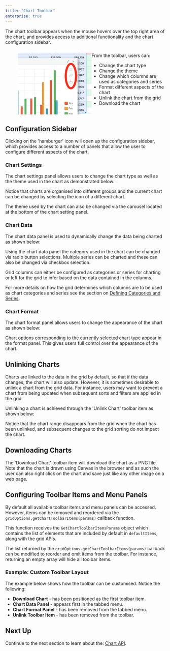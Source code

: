 ```yaml
---
title: "Chart Toolbar"
enterprise: true
---
```


The chart toolbar appears when the mouse hovers over the top right area of the chart, and provides access to additional functionality and the chart configuration sidebar.


<div style="display: flex; margin-bottom: 25px; margin-top: 25px; margin-left: 40px;">
    <div style="flex: 1 1 0">
        <img src="resources/chart-toolbar.png" alt="Chart Toolbar"/>
    </div>
    <div style="flex: 1 1 0;">
        From the toolbar, users can:
        <ul>
            <li>Change the chart type</li>
            <li>Change the theme</li>
            <li>Change which columns are used as categories and series</li>
            <li>Format different aspects of the chart</li>
            <li>Unlink the chart from the grid</li>
            <li>Download the chart</li>
        </ul>
    </div>
</div>

## Configuration Sidebar

Clicking on the 'hamburger' icon will open up the configuration sidebar, which provides access to a number of panels that allow the user to configure different aspects of the chart.

### Chart Settings

The chart settings panel allows users to change the chart type as well as the theme used in the chart as demonstrated below:

<gif src="chart-settings.gif" alt="Chart Settings"></gif>

Notice that charts are organised into different groups and the current chart can be changed by selecting the icon of a different chart.

The theme used by the chart can also be changed via the carousel located at the bottom of the chart setting panel.

### Chart Data

The chart data panel is used to dynamically change the data being charted as shown below:

<gif src="chart-data.gif" alt="Chart Data"></gif>

Using the chart data panel the category used in the chart can be changed via radio button selections. Multiple series can be charted and these can also be changed via checkbox selection.

Grid columns can either be configured as categories or series for charting or left for the grid to infer based on the data contained in the columns.

For more details on how the grid determines which columns are to be used as chart categories and series see the section on [Defining Categories and Series](/integrated-charts-range-chart/#defining-categories-and-series).

### Chart Format

The chart format panel allows users to change the appearance of the chart as shown below:

<gif src="chart-format.gif" alt="Chart Format"></gif>

Chart options corresponding to the currently selected chart type appear in the format panel. This gives users full control over the appearance of the chart.

## Unlinking Charts

Charts are linked to the data in the grid by default, so that if the data changes, the chart will also update. However, it is sometimes desirable to unlink a chart from the grid data. For instance, users may want to prevent a chart from being updated when subsequent sorts and filters are applied in the grid.

Unlinking a chart is achieved through the 'Unlink Chart' toolbar item as shown below:

<gif src="chart-unlinking.gif" alt="Chart Unlinking"></gif>

Notice that the chart range disappears from the grid when the chart has been unlinked, and subsequent changes to the grid sorting do not impact the chart.

## Downloading Charts

The 'Download Chart' toolbar item will download the chart as a PNG file. Note that the chart is drawn using Canvas in the browser and as such the user can also right click on the chart and save just like any other image on a web page.

## Configuring Toolbar Items and Menu Panels

By default all available toolbar items and menu panels can be accessed. However, items can be removed and reordered via the `gridOptions.getChartToolbarItems(params)` callback function.

<api-documentation source='grid-callbacks/callbacks.json' section='charts' names='["getChartToolbarItems"]'  ></api-documentation>

This function receives the `GetChartToolbarItemsParams` object which contains the list of elements that are included by default in `defaultItems`, along with the grid APIs.


The list returned by the `gridOptions.getChartToolbarItems(params)` callback can be modified to reorder and omit items from the toolbar. For instance, returning an empty array will hide all toolbar items.

### Example: Custom Toolbar Layout

The example below shows how the toolbar can be customised. Notice the following:


- **Download Chart** - has been positioned as the first toolbar item.
- **Chart Data Panel** - appears first in the tabbed menu.
- **Chart Format Panel** - has been removed from the tabbed menu.
- **Unlink Toolbar Item** - has been removed from the toolbar.

<grid-example title='Custom Toolbar' name='custom-toolbar' type='generated' options='{ "enterprise": true, "modules": ["clientside", "menu", "charts"] }'></grid-example>

## Next Up

Continue to the next section to learn about the: [Chart API](/integrated-charts-api/).


